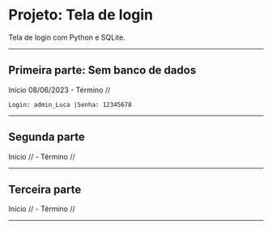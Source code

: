 # Projeto: Tela de login
Tela de login com Python e SQLite.
***
## Primeira parte: Sem banco de dados
 
 Início 08/06/2023 - Término //
 
    Login: admin_Luca |Senha: 12345678
  ***
## Segunda parte
 
 Início // - Término //
 
  ***
## Terceira parte

 Início // - Término //
 
  ***
